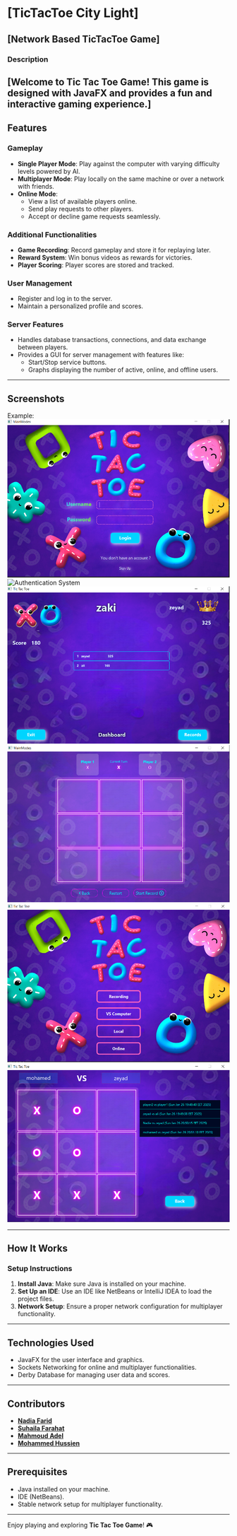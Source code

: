 # [TicTacToe City Light]  
## [Network Based TicTacToe Game]  

### Description  
[Welcome to Tic Tac Toe Game! This game is designed with JavaFX and provides a fun and interactive gaming experience.]
---

## Features  

### Gameplay  
- **Single Player Mode**: Play against the computer with varying difficulty levels powered by AI.  
- **Multiplayer Mode**: Play locally on the same machine or over a network with friends.  
- **Online Mode**:  
  - View a list of available players online.  
  - Send play requests to other players.  
  - Accept or decline game requests seamlessly.  

### Additional Functionalities  
- **Game Recording**: Record gameplay and store it for replaying later.  
- **Reward System**: Win bonus videos as rewards for victories.  
- **Player Scoring**: Player scores are stored and tracked.  

### User Management  
- Register and log in to the server.  
- Maintain a personalized profile and scores.  

### Server Features  
- Handles database transactions, connections, and data exchange between players.  
- Provides a GUI for server management with features like:  
  - Start/Stop service buttons.  
  - Graphs displaying the number of active, online, and offline users.  

---

## Screenshots  

Example:  
![Authentiacation System](./project%20screenshots/Authentiacation%20System.PNG)
![Authentication System](./project%20screenshots/Authentication%20System.PNG)  
![Dashboard Screen](./project%20screenshots/Dashboard%20Screen.PNG)  
![Local Multiplayer Game](./project%20screenshots/Local%20Multiplayer%20Game.PNG)  
![Main Menu](./project%20screenshots/Main%20Menu.PNG)  
![Replay Screen](./project%20screenshots/Replay%20Screen.PNG)  

---

## How It Works  

### Setup Instructions  
1. **Install Java**: Make sure Java is installed on your machine.  
2. **Set Up an IDE**: Use an IDE like NetBeans or IntelliJ IDEA to load the project files.  
3. **Network Setup**: Ensure a proper network configuration for multiplayer functionality.  

---

## Technologies Used  
- JavaFX for the user interface and graphics.  
- Sockets Networking for online and multiplayer functionalities.  
- Derby Database for managing user data and scores.  

---

## Contributors  
  
- **[Nadia Farid](https://github.com/NadiaFarid799)**  
- **[Suhaila Farahat](https://github.com/Suhaila-Farahat)**  
- **[Mahmoud Adel](https://github.com/mahmoud126d)**  
- **[Mohammed Hussien](https://github.com/MohammedHussien10)**

---

## Prerequisites  
- Java installed on your machine.  
- IDE (NetBeans).  
- Stable network setup for multiplayer functionality.  

---

Enjoy playing and exploring **Tic Tac Toe Game**! 🎮

